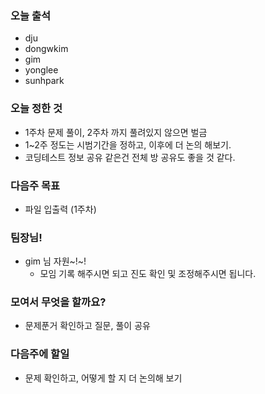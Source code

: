 ### 오늘 출석
* dju
* dongwkim
* gim
* yonglee
* sunhpark

### 오늘 정한 것
* 1주차 문제 풀이, 2주차 까지 풀려있지 않으면 벌금
* 1~2주 정도는 시범기간을 정하고, 이후에 더 논의 해보기.
* 코딩테스트 정보 공유 같은건 전체 방 공유도 좋을 것 같다.

### 다음주 목표
* 파일 입출력 (1주차)

### 팀장님!
* gim 님 자원~!~!
  * 모임 기록 해주시면 되고 진도 확인 및 조정해주시면 됩니다.

### 모여서 무엇을 할까요?
* 문제푼거 확인하고 질문, 풀이 공유

### 다음주에 할일
* 문제 확인하고, 어떻게 할 지 더 논의해 보기
